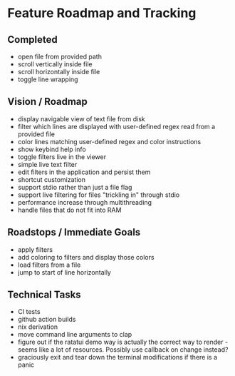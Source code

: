 # Feature Roadmap and Tracking

## Completed
- open file from provided path
- scroll vertically inside file
- scroll horizontally inside file
- toggle line wrapping

## Vision / Roadmap
- display navigable view of text file from disk 
- filter which lines are displayed with user-defined regex read from a provided file
- color lines matching user-defined regex and color instructions
- show keybind help info
- toggle filters live in the viewer
- simple live text filter
- edit filters in the application and persist them
- shortcut customization
- support stdio rather than just a file flag
- support live filtering for files "trickling in" through stdio
- performance increase through multithreading
- handle files that do not fit into RAM


## Roadstops / Immediate Goals
- apply filters
- add coloring to filters and display those colors
- load filters from a file
- jump to start of line horizontally

## Technical Tasks
- CI tests
- github action builds
- nix derivation
- move command line arguments to clap
- figure out if the ratatui demo way is actually the correct way to render - seems like a lot of resources. Possibly use callback on change instead?
- graciously exit and tear down the terminal modifications if there is a panic
